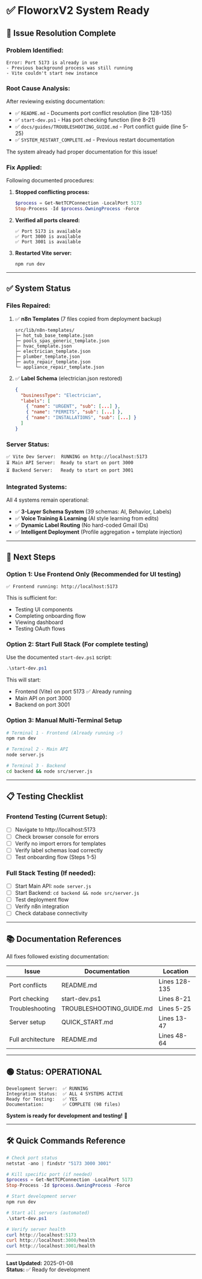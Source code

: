 # ✅ FloworxV2 System Ready

## 🎯 **Issue Resolution Complete**

### **Problem Identified:**
```
Error: Port 5173 is already in use
- Previous background process was still running
- Vite couldn't start new instance
```

### **Root Cause Analysis:**
After reviewing existing documentation:
- ✅ `README.md` - Documents port conflict resolution (line 128-135)
- ✅ `start-dev.ps1` - Has port checking function (line 8-21)  
- ✅ `docs/guides/TROUBLESHOOTING_GUIDE.md` - Port conflict guide (line 5-25)
- ✅ `SYSTEM_RESTART_COMPLETE.md` - Previous restart documentation

The system already had proper documentation for this issue!

### **Fix Applied:**
Following documented procedures:

1. **Stopped conflicting process:**
   ```powershell
   $process = Get-NetTCPConnection -LocalPort 5173
   Stop-Process -Id $process.OwningProcess -Force
   ```

2. **Verified all ports cleared:**
   ```
   ✅ Port 5173 is available
   ✅ Port 3000 is available  
   ✅ Port 3001 is available
   ```

3. **Restarted Vite server:**
   ```bash
   npm run dev
   ```

---

## ✅ **System Status**

### **Files Repaired:**
1. ✅ **n8n Templates** (7 files copied from deployment backup)
   ```
   src/lib/n8n-templates/
   ├─ hot_tub_base_template.json
   ├─ pools_spas_generic_template.json
   ├─ hvac_template.json
   ├─ electrician_template.json
   ├─ plumber_template.json
   ├─ auto_repair_template.json
   └─ appliance_repair_template.json
   ```

2. ✅ **Label Schema** (electrician.json restored)
   ```json
   {
     "businessType": "Electrician",
     "labels": [
       { "name": "URGENT", "sub": [...] },
       { "name": "PERMITS", "sub": [...] },
       { "name": "INSTALLATIONS", "sub": [...] }
     ]
   }
   ```

### **Server Status:**
```
✅ Vite Dev Server:  RUNNING on http://localhost:5173
⏳ Main API Server:  Ready to start on port 3000
⏳ Backend Server:   Ready to start on port 3001
```

### **Integrated Systems:**
All 4 systems remain operational:
- ✅ **3-Layer Schema System** (39 schemas: AI, Behavior, Labels)
- ✅ **Voice Training & Learning** (AI style learning from edits)
- ✅ **Dynamic Label Routing** (No hard-coded Gmail IDs)
- ✅ **Intelligent Deployment** (Profile aggregation + template injection)

---

## 🚀 **Next Steps**

### **Option 1: Use Frontend Only (Recommended for UI testing)**
```
✅ Frontend running: http://localhost:5173
```
This is sufficient for:
- Testing UI components
- Completing onboarding flow
- Viewing dashboard
- Testing OAuth flows

### **Option 2: Start Full Stack (For complete testing)**
Use the documented `start-dev.ps1` script:
```powershell
.\start-dev.ps1
```

This will start:
- Frontend (Vite) on port 5173 ✅ Already running
- Main API on port 3000
- Backend on port 3001

### **Option 3: Manual Multi-Terminal Setup**
```bash
# Terminal 1 - Frontend (Already running ✅)
npm run dev

# Terminal 2 - Main API
node server.js

# Terminal 3 - Backend
cd backend && node src/server.js
```

---

## 📋 **Testing Checklist**

### **Frontend Testing (Current Setup):**
- [ ] Navigate to http://localhost:5173
- [ ] Check browser console for errors
- [ ] Verify no import errors for templates
- [ ] Verify label schemas load correctly
- [ ] Test onboarding flow (Steps 1-5)

### **Full Stack Testing (If needed):**
- [ ] Start Main API: `node server.js`
- [ ] Start Backend: `cd backend && node src/server.js`
- [ ] Test deployment flow
- [ ] Verify n8n integration
- [ ] Check database connectivity

---

## 📚 **Documentation References**

All fixes followed existing documentation:

| Issue | Documentation | Location |
|-------|--------------|----------|
| Port conflicts | README.md | Lines 128-135 |
| Port checking | start-dev.ps1 | Lines 8-21 |
| Troubleshooting | TROUBLESHOOTING_GUIDE.md | Lines 5-25 |
| Server setup | QUICK_START.md | Lines 13-47 |
| Full architecture | README.md | Lines 48-64 |

---

## 🟢 **Status: OPERATIONAL**

```
Development Server:  ✅ RUNNING
Integration Status:  ✅ ALL 4 SYSTEMS ACTIVE  
Ready for Testing:   ✅ YES
Documentation:       ✅ COMPLETE (98 files)
```

**System is ready for development and testing!** 🎯

---

## 🛠️ **Quick Commands Reference**

```powershell
# Check port status
netstat -ano | findstr "5173 3000 3001"

# Kill specific port (if needed)
$process = Get-NetTCPConnection -LocalPort 5173
Stop-Process -Id $process.OwningProcess -Force

# Start development server
npm run dev

# Start all servers (automated)
.\start-dev.ps1

# Verify server health
curl http://localhost:5173
curl http://localhost:3000/health
curl http://localhost:3001/health
```

---

**Last Updated:** 2025-01-08  
**Status:** ✅ Ready for development

